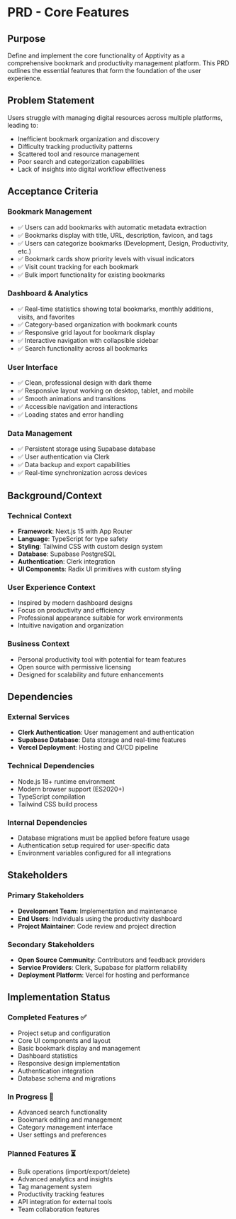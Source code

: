 # PRD - Core Features

## Purpose
Define and implement the core functionality of Apptivity as a comprehensive bookmark and productivity management platform. This PRD outlines the essential features that form the foundation of the user experience.

## Problem Statement
Users struggle with managing digital resources across multiple platforms, leading to:
- Inefficient bookmark organization and discovery
- Difficulty tracking productivity patterns
- Scattered tool and resource management
- Poor search and categorization capabilities
- Lack of insights into digital workflow effectiveness

## Acceptance Criteria

### Bookmark Management
- ✅ Users can add bookmarks with automatic metadata extraction
- ✅ Bookmarks display with title, URL, description, favicon, and tags
- ✅ Users can categorize bookmarks (Development, Design, Productivity, etc.)
- ✅ Bookmark cards show priority levels with visual indicators
- ✅ Visit count tracking for each bookmark
- ✅ Bulk import functionality for existing bookmarks

### Dashboard & Analytics
- ✅ Real-time statistics showing total bookmarks, monthly additions, visits, and favorites
- ✅ Category-based organization with bookmark counts
- ✅ Responsive grid layout for bookmark display
- ✅ Interactive navigation with collapsible sidebar
- ✅ Search functionality across all bookmarks

### User Interface
- ✅ Clean, professional design with dark theme
- ✅ Responsive layout working on desktop, tablet, and mobile
- ✅ Smooth animations and transitions
- ✅ Accessible navigation and interactions
- ✅ Loading states and error handling

### Data Management
- ✅ Persistent storage using Supabase database
- ✅ User authentication via Clerk
- ✅ Data backup and export capabilities
- ✅ Real-time synchronization across devices

## Background/Context

### Technical Context
- **Framework**: Next.js 15 with App Router
- **Language**: TypeScript for type safety
- **Styling**: Tailwind CSS with custom design system
- **Database**: Supabase PostgreSQL
- **Authentication**: Clerk integration
- **UI Components**: Radix UI primitives with custom styling

### User Experience Context
- Inspired by modern dashboard designs
- Focus on productivity and efficiency
- Professional appearance suitable for work environments
- Intuitive navigation and organization

### Business Context
- Personal productivity tool with potential for team features
- Open source with permissive licensing
- Designed for scalability and future enhancements

## Dependencies

### External Services
- **Clerk Authentication**: User management and authentication
- **Supabase Database**: Data storage and real-time features
- **Vercel Deployment**: Hosting and CI/CD pipeline

### Technical Dependencies
- Node.js 18+ runtime environment
- Modern browser support (ES2020+)
- TypeScript compilation
- Tailwind CSS build process

### Internal Dependencies
- Database migrations must be applied before feature usage
- Authentication setup required for user-specific data
- Environment variables configured for all integrations

## Stakeholders

### Primary Stakeholders
- **Development Team**: Implementation and maintenance
- **End Users**: Individuals using the productivity dashboard
- **Project Maintainer**: Code review and project direction

### Secondary Stakeholders
- **Open Source Community**: Contributors and feedback providers
- **Service Providers**: Clerk, Supabase for platform reliability
- **Deployment Platform**: Vercel for hosting and performance

## Implementation Status

### Completed Features ✅
- Project setup and configuration
- Core UI components and layout
- Basic bookmark display and management
- Dashboard statistics
- Responsive design implementation
- Authentication integration
- Database schema and migrations

### In Progress 🔄
- Advanced search functionality
- Bookmark editing and management
- Category management interface
- User settings and preferences

### Planned Features ⏳
- Bulk operations (import/export/delete)
- Advanced analytics and insights
- Tag management system
- Productivity tracking features
- API integration for external tools
- Team collaboration features 